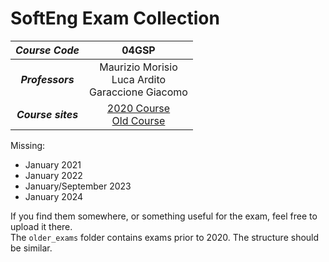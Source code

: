 # SoftEng Exam Collection

| *Course Code* | 04GSP |
| :---------: | :---------: |
| ***Professors*** | Maurizio Morisio <br> Luca Ardito <br> Garaccione Giacomo |
| ***Course sites***   | [2020 Course](https://softeng.polito.it/courses/04GSP/) <br>  [Old Course](https://softeng.polito.it/courses/01GSP/) |

Missing:
- January 2021
- January 2022
- January/September 2023
- January 2024

If you find them somewhere, or something useful for the exam, feel free to upload it there. <br>
The `older_exams` folder contains exams prior to 2020. The structure should be similar.
